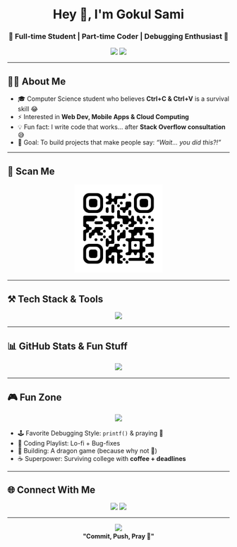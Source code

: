 <h1 align="center">Hey 👋, I'm Gokul Sami</h1>
<h3 align="center">🚀 Full-time Student | Part-time Coder | Debugging Enthusiast 🐞</h3>

<p align="center">
  <img src="https://media.giphy.com/media/hvRJCLFzcasrR4ia7z/giphy.gif" width="60"/>
  <img src="https://readme-typing-svg.herokuapp.com?font=Fira+Code&size=24&duration=3000&pause=1000&color=36BCF7&center=true&vCenter=true&width=600&lines=Student+%7C+Developer+%7C+Tech+Explorer;I+turn+coffee+into+code...+sometimes+bugs;Always+learning+something+new!">
</p>

---

## 🧑‍💻 About Me
- 🎓 Computer Science student who believes **Ctrl+C & Ctrl+V** is a survival skill 😂 
- ⚡ Interested in **Web Dev, Mobile Apps & Cloud Computing**  
- 💡 Fun fact: I write code that works... after **Stack Overflow consultation** 😅  
- 🎯 Goal: To build projects that make people say: *“Wait… you did this?!”*

---

## 📱 Scan Me

<p align="center">
  <img src="assets/qrcode.png" width="200" alt="QR Code"/>
</p>


---

## ⚒️ Tech Stack & Tools

<p align="center">
  <img src="https://skillicons.dev/icons?i=java,python,js,react,nodejs,mysql,git,github,spring,jenkins,postman" />
</p>

---

## 📊 GitHub Stats & Fun Stuff

<p align="center">
  <img src="https://github-readme-stats.vercel.app/api?username=gokul-sami&show_icons=true&theme=tokyonight" height="180em"/>
<!--   <img src="https://github-readme-stats.vercel.app/api/top-langs/?username=gokul-sami&layout=compact&theme=tokyonight" height="180em"/> -->
</p>

---

## 🎮 Fun Zone

<p align="center">
  <img src="https://media.giphy.com/media/qgQUggAC3Pfv687qPC/giphy.gif" width="300"/>
</p>

- 🕹️ Favorite Debugging Style: `printf()` & praying 🙏  
- 🎵 Coding Playlist: Lo-fi + Bug-fixes  
- 🐉 Building: A dragon game (because why not 🐲)  
- ☕ Superpower: Surviving college with **coffee + deadlines**  

---

## 🌐 Connect With Me

<p align="center">
  <a href="linkedin.com/in/gokul-sami-p-7282a6257" target="_blank"><img src="https://skillicons.dev/icons?i=linkedin" /></a>
  <a href="mailto:gokulpandiyan6@gmail.com" target="_blank"><img src="https://skillicons.dev/icons?i=gmail" /></a>
</p>

---

<p align="center">
  <img src="https://media.giphy.com/media/xT0xeJpnrWC4XWblEk/giphy.gif" width="200"/><br/>
  <b>"Commit, Push, Pray 🙌"</b>
</p>
